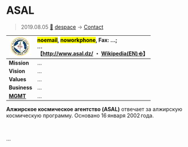 # ASAL
> 2019.08.05 [🚀](../index/index.md) [despace](index.md) → [Contact](contact.md)

|[![](f/con/a/asal_logo1_thumb.jpg)](f/con/a/asal_logo1.png)|<mark>noemail</mark>, <mark>noworkphone</mark>, Fax: …;<br> *…*<br> 【<http://www.asal.dz/> ・ [Wikipedia(EN) ⎆](https://en.wikipedia.org/wiki/Algerian_Space_Agency)】|
|:--|:--|
|**Mission**|…|
|**Vision**|…|
|**Values**|…|
|**Business**|…|
|**[MGMT](mgmt.md)**|…|

**Алжирское космическое агентство (ASAL)** отвечает за алжирскую космическую программу. Основано 16 января 2002 года.


<p style="page-break-after:always"> </p>

…
